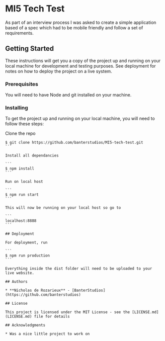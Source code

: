 # MI5 Tech Test

As part of an interview process I was asked to create a simple application based of a spec which had to be mobile friendly and follow a set of requirements.

## Getting Started

These instructions will get you a copy of the project up and running on your local machine for development and testing purposes. See deployment for notes on how to deploy the project on a live system.

### Prerequisites

You will need to have Node and git installed on your machine.

### Installing

To get the project up and running on your local machine, you will need to follow these steps:

Clone the repo

````
$ git clone https://github.com/banterstudios/MI5-tech-test.git
```

Install all dependancies

```
$ npm install
```

Run on local host

```
$ npm run start
```

This will now be running on your local host so go to 

```
localhost:8888
```

## Deployment

For deployment, run

```
$ npm run production
```

Everything inside the dist folder will need to be uploaded to your live website.

## Authors

* **Nicholas de Rozarieux** - [BanterStudios](https://github.com/banterstudios)

## License

This project is licensed under the MIT License - see the [LICENSE.md](LICENSE.md) file for details

## Acknowledgments

* Was a nice little project to work on
